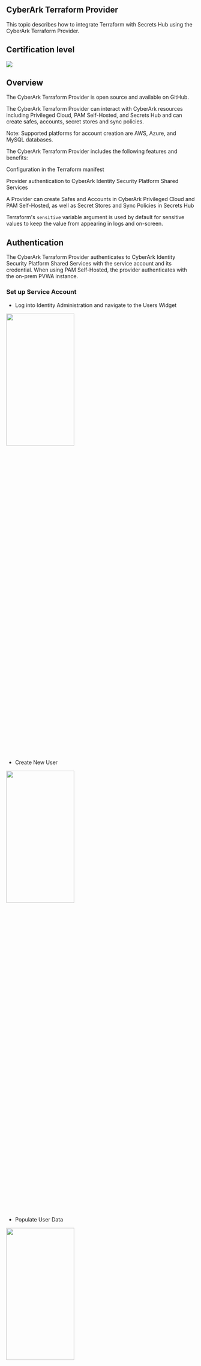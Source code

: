 ## CyberArk Terraform Provider

This topic describes how to integrate Terraform with Secrets Hub using the CyberArk Terraform Provider.

## Certification level
![](https://img.shields.io/badge/Certification%20Level-Certified-28A745?link=https://github.com/cyberark/community/blob/master/Conjur/conventions/certification-levels.md)

## Overview

The CyberArk Terraform Provider is open source and available on GitHub.

The CyberArk Terraform Provider can interact with CyberArk resources including Privileged Cloud, PAM Self-Hosted, and Secrets Hub and can create safes, accounts, secret stores and sync policies.

Note: Supported platforms for account creation are AWS, Azure, and MySQL databases.

The CyberArk Terraform Provider includes the following features and benefits:

Configuration in the Terraform manifest

Provider authentication to CyberArk Identity Security Platform Shared Services

A Provider can create Safes and Accounts in CyberArk Privileged Cloud and PAM Self-Hosted, as well as Secret Stores and Sync Policies in Secrets Hub

Terraform's `sensitive` variable argument is used by default for sensitive values to keep the value from appearing in logs and on-screen.

## Authentication

The CyberArk Terraform Provider authenticates to CyberArk Identity Security Platform Shared Services with the service account and its credential. When using PAM Self-Hosted, the provider authenticates with the on-prem PVWA instance.

### Set up Service Account

- Log into Identity Administration and navigate to the Users Widget

<img src="img/users-widget.png" width="60%" height="30%">

- Create New User

<img src="img/add-user-widget.png"  width="60%" height="30%">

- Populate User Data

<img src="img/terraform-user.png"  width="60%" height="30%">


## Authorization to access Privilege Cloud and Secrets Hub

Assign the Privilege Cloud Safe Managers Role and the Secrets Manager - Secrets Hub Admin Role to the Service Account.

- Log into Identity Administration and navigate to the Roles Widget

<img src="img/roles-widget.png" width="60%" height="30%">

- Add the new user to the Privilege Cloud Safe Managers Role

<img src="img/priv-safe-manager.png" width="60%" height="30%">

- Search for the Terraform User and Add

<img src="img/add-terraform-user.png" width="60%" height="30%">

- Add the new user to the Secrets Manager - Secrets Hub Admin Role

- Search for the Terraform User and Add

<img src="img/add-terraform-user.png" width="60%" height="30%">

## Requirements

CyberArk Terraform Provider requirements

### Technology

- Go - 1.21
- Terraform - 1.75 or later

### Services

- A tenant with Privilege Cloud and Secrets Hub is required.
- An AWS account with the SecretHub IAM role is necessary.

## Supported platforms

- macOS
- Linux
- Windows

## Install the CyberArk Terraform Provider plugin

You can use any of the following methods to install the CyberArk Terraform Provider plugin:

Install using binaries (Recommended)

Compile source code

Access from the Terraform registry

Install using Homebrew (macOS only)

### Binaries (Recommended)

We recommend installing the CyberArk Terraform Provider plugin (terraform-provider-cyberark) using the appropriate binary distribution for your environment.

In the following examples, replace `$VERSION` with the latest release for your operating system from the GitHub Releases page.

Note: The following example uses a Linux binary.

1. Download the CyberArk Terraform Provider (darwin_amd64 or linux_amd64):

```sh
$  wget https://github.com/cyberark/terraform-provider-cyberark/releases/download/v$VERSION/terraform-provider-cyberark_$VERSION.linux_amd64.zip
```
2. Create a new subdirectory:

```sh
$ mkdir -p ~/.terraform.d/plugins/terraform.example.com/cyberark/cyberark/$VERSION/linux_amd64
```
3. Decompress the binary into the appropriate plugins directory:

```sh
$ unzip terraform-provider-cyberark_$VERSION_linux_amd64.zip ~/.terraform.d/plugins/terraform.example.com/cyberark/cyberark/$VERSION/linux_amd64
```
4. To uninstall or remove the previous version of the plugin, run the following command:

```sh
$ rm -rf ~/.terraform.d/plugins/terraform.example.com/cyberark/cyberark/$VERSION/linux_amd64
```

### Homebrew (MacOS)
To install the CyberArk Terraform Provider using Homebrew:

1. Add and update the CyberArk Tools Homebrew tap:

```sh
$ brew tap cyberark/tools
```

2. Install the CyberArk Terraform Provider and symlink it to Terraform's plugins directory. Symlinking is necessary because Homebrew is sandboxed and cannot write to your home directory.

   Run the following, where $VERSION is the appropriate plugin version:
_Note: Replace `$VERSION` with the appropriate plugin version_

```sh
$ brew install terraform-provider-cyberark

$ mkdir -p ~/.terraform.d/plugins/

$ # If Homebrew is installing somewhere other than `/usr/local/Cellar`, update the path as well.

$ ln -sf /usr/local/Cellar/terraform-provider-cyberark/$VERSION/bin/terraform-provider-cyberark_* \
    ~/.terraform.d/plugins/
```
3. If you have a previously downloaded unversioned plugin, remove it:
```sh
$ brew uninstall terraform-provider-cyberark
$ rm -f ~/.terraform.d/plugins/terraform-provider-cyberark
```
4. Create the Terraform plugins folder if it does not already exist:
```sh
$ mkdir -p ~/.terraform.d/plugins/
```
5. Copy the new binary to the Terraform plugins folder:
```sh
$ mv terraform-provider-cyberark*/terraform-provider-cyberark* ~/.terraform.d/plugins/
```

### Compile from Source

Before you compile the CyberArk Terraform Provider from the source code, make sure you have Go version 1.21 installed on your machine.

To compile the CyberArk Terraform Provider:

macOS/Linux

1. Clone the repository and open the cloned directory:

```sh
$ git clone https://github.com/cyberark/terraform-provider-cyberark.git
$ cd terraform-provider-cyberark
```

2. Build the CyberArk Terraform Provider

```sh
$ mkdir -p ~/.terraform.d/plugins/terraform.example.com/cyberark/cyberark/$VERSION/$platform_reference_in_go
# Example: platform_reference_in_go= darwin_amd64/linux_amd64
# Note: If a static binary is required, use ./bin/build to create the executable
$ go build -o ~/.terraform.d/plugins/terraform.example.com/cyberark/cyberark/$VERSION/$platform_reference_in_go/terraform-provider-cyberark main.go
```

### Terraform registry

To access the CyberArk Terraform Provider from the Terraform registry:

In the main.tf configuration file:

- In the source, use registry.terraform.io/cyberark/cyberark

- In version, provide the latest version

```sh
variable "secret_key" {
  type      = string
  sensitive = true
}

terraform {
    required_providers {
      cyberark = {
        source  = "registry.terraform.io/cyberark/cyberark"
        version = "~> 0"
      }
    }
  }

provider "cyberark" {
  tenant        = "aarp0000"
  domain        = "example-domain"
  client_id     = "automation@cyberark.cloud.aarp0000"
  client_secret = var.secret_key
}
resource "cyberark_safe" "AAM_Test_Safe" {
  safe_name          = "GEN_BY_TF_abc"
  safe_desc          = "Description for GEN_BY_TF_abc"
  member             = "demo@cyberark.cloud.aarp0000"
  member_type        = "user"
  permission_level   = "read" # full, read, approver, manager
  retention          = 7
  retention_versions = 7
  purge              = false
  cpm_name           = "PasswordManager"
  safe_loc           = ""
}
```

## Caution: Handling Sensitive Files

Important: The Terraform state file and .tfvars files contain sensitive information related to your configurations. It is essential to handle these files with the utmost care to ensure their security.

### Best Practices

- Keep Files Private: Ensure these files are not exposed to unauthorized individuals or systems.
- Restrict Access: Limit access to these files to authorized personnel only.
- Use Encryption: Whenever possible, use encryption for both storage and transmission to protect the contents of these files.

Following these practices helps safeguard your sensitive data.

## Configure CyberArk Terraform Provider

This section describes how to configure the CyberArk Terraform Provider.

### Workflow

Terraform can be executed manually by the user. The CyberArk Terraform Provider reads the provider configuration and authenticates to the tenant using the service account and its credentials.

Once authenticated, it configures the resources according to the main.tf file. After setup, the resources can be viewed in Privilege Cloud and Secrets Hub.

### Use environment variables for Sensitive Variables

In order to use environment variables with Terraform Provider SecrestsHub use the Terraform variables and [standard mechanism]
(https://developer.hashicorp.com/terraform/language/values/variables#environment-variables).

### Example

#### Privileged Cloud

```terraform
variable "secret_key" {
  type      = string
  sensitive = true
}

provider "cyberark" {
  tenant        = "aarp0000"
  domain        = "example-domain"
  client_id     = "automation@cyberark.cloud.aarp0000"
  client_secret = var.secret_key
}

resource "cyberark_safe" "PCloud_Test_Safe" {
  safe_name          = "GEN_BY_TF_abc"
  safe_desc          = "Description for GEN_BY_TF_abc"
  member             = "demo@cyberark.cloud.aarp0000"
  member_type        = "user"
  permission_level   = "read" # full, read, approver, manager
  retention          = 7
  retention_versions = 7
  purge              = false
  cpm_name           = "PasswordManager"
  safe_loc           = ""
}
```

#### PAM Self-Hosted

```terraform
variable "secret_key" {
  type      = string
  sensitive = true
}

variable "pvwa_password" {
  type      = string
  sensitive = true
}

provider "cyberark" {
  tenant        = "aarp0000"
  domain        = "example-domain"
  client_id     = "automation@cyberark.cloud.aarp0000"
  client_secret = var.secret_key

  # For PAM Self-Hosted
  pvwa_url      = "https://pvwa.example.com"
  pvwa_username = "myUser"
  pvwa_password = var.pvwa_password
}

resource "cyberark_pam_safe" "PAM_Test_Safe" {
  safe_name          = "GEN_BY_TF_abc"
  safe_desc          = "Description for GEN_BY_TF_abc"
  member             = "demo@cyberark.cloud.aarp0000"
  member_type        = "user"
  permission_level   = "read" # full, read, approver, manager
  retention          = 7
  retention_versions = 7
  purge              = false
  cpm_name           = "PasswordManager"
  safe_loc           = ""
  enable_olac        = false
}
```

```sh
$ export TF_VAR_secret_key=my-secret-key
$ export TF_VAR_pvwa_password=my-pvwa-password
$ terraform init
$ terraform plan
```

## Pre-requisties for Provider and Resources

- A tenant with both Privilege Cloud and Secrets Hub is required.
- Create and enable a service account and its associated secret.
- An AWS account with the SecretHub IAM role is necessary.
- Get the Privilege Cloud secret store ID via the API or user interface and insert it into the source_id section of the sync policy.

  1. UI: Log in to the CyberArk tenant with sufficient privileges to view the Privilege Cloud store details.

  2. API : Use the documentation below to make an API call and retrieve the Privilege Cloud StoreID. (https://docs.cyberark.com/secrets-hub-privilege-cloud/Latest/en/Content/Developer/sh-policy-api-tutorial.htm?tocpath=Developer%7CTutorials%7C_____4).

## Documentation

### Provider

[cyberark provider](docs/index.md)

### Data Sources

- [Auth token](docs/data-sources/auth_token.md)

### Resources

- [AWS Account](docs/resources/aws_account.md)
- [AWS Secret Store](docs/resources/aws_secret_store.md)
- [Azure Account](docs/resources/azure_account.md)
- [Azure Secret Store](docs/resources/azure_secret_store.md)
- [DB Account](docs/resources/db_account.md)
- [Safe](docs/resources/safe.md)
- [Sync Policy](docs/resources/sync_policy.md)

## Usage instructions

See [here](examples/) for examples.

## Limitations

The CyberArk Terraform Provider plugin does not support the following features:

- Update safe
- Delete safe
- Update account
- Delete account
- Update secret store
- Delete secret store
- Update sync policy
- Delete sync policy
- Rotation of auth token
